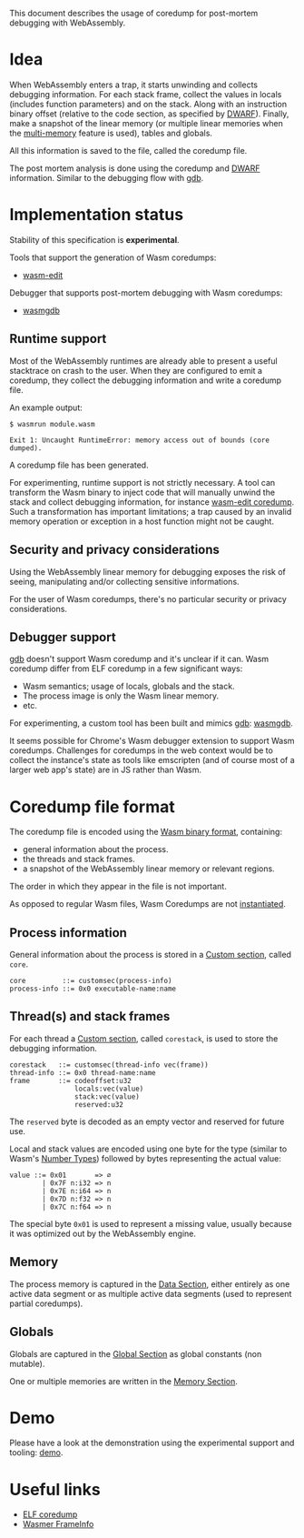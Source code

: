 This document describes the usage of coredump for post-mortem debugging with
WebAssembly.

# Idea

When WebAssembly enters a trap, it starts unwinding and collects debugging
information. For each stack frame, collect the values in locals (includes
function parameters) and on the stack. Along with an instruction binary offset
(relative to the code section, as specified by [DWARF]). Finally, make a
snapshot of the linear memory (or multiple linear memories when the
[multi-memory] feature is used), tables and globals.

All this information is saved to the file, called the coredump file.

The post mortem analysis is done using the coredump and [DWARF] information.
Similar to the debugging flow with [gdb].

# Implementation status

Stability of this specification is **experimental**.

Tools that support the generation of Wasm coredumps:
- [wasm-edit]

Debugger that supports post-mortem debugging with Wasm coredumps:
- [wasmgdb]

## Runtime support

Most of the WebAssembly runtimes are already able to present a useful stacktrace
on crash to the user. When they are configured to emit a coredump, they collect
the debugging information and write a coredump file.

An example output:
```
$ wasmrun module.wasm

Exit 1: Uncaught RuntimeError: memory access out of bounds (core dumped).
``` 
A coredump file has been generated.

For experimenting, runtime support is not strictly necessary. A tool can
transform the Wasm binary to inject code that will manually unwind the stack and
collect debugging information, for instance [wasm-edit coredump]. Such a
transformation has important limitations; a trap caused by an invalid memory
operation or exception in a host function might not be caught.

## Security and privacy considerations

Using the WebAssembly linear memory for debugging exposes the risk of seeing,
manipulating and/or collecting sensitive informations.

For the user of Wasm coredumps, there's no particular security or privacy
considerations.

## Debugger support

[gdb] doesn't support Wasm coredump and it's unclear if it can. Wasm coredump
differ from ELF coredump in a few significant ways:
- Wasm semantics; usage of locals, globals and the stack.
- The process image is only the Wasm linear memory.
- etc.

For experimenting, a custom tool has been built and mimics [gdb]: [wasmgdb].

It seems possible for Chrome's Wasm debugger extension to support Wasm
coredumps.  Challenges for coredumps in the web context would be to collect the
instance's state as tools like emscripten (and of course most of a larger web
app's state) are in JS rather than Wasm.

# Coredump file format

The coredump file is encoded using the [Wasm binary format], containing:
- general information about the process.
- the threads and stack frames.
- a snapshot of the WebAssembly linear memory or relevant regions.

The order in which they appear in the file is not important.

As opposed to regular Wasm files, Wasm Coredumps are not [instantiated].

## Process information

General information about the process is stored in a [Custom section], called
`core`.

```
core         ::= customsec(process-info)
process-info ::= 0x0 executable-name:name
```

## Thread(s) and stack frames

For each thread a [Custom section], called `corestack`, is used to store the
debugging information.

```
corestack   ::= customsec(thread-info vec(frame))
thread-info ::= 0x0 thread-name:name
frame       ::= codeoffset:u32
                locals:vec(value)
                stack:vec(value)
                reserved:u32
```

The `reserved` byte is decoded as an empty vector and reserved for future use.

Local and stack values are encoded using one byte for the type (similar to
Wasm's [Number Types]) followed by bytes representing the actual value:
```
value ::= 0x01       => ∅
        | 0x7F n:i32 => n
        | 0x7E n:i64 => n
        | 0x7D n:f32 => n
        | 0x7C n:f64 => n
```

The special byte `0x01` is used to represent a missing value, usually because it
was optimized out by the WebAssembly engine.

## Memory

The process memory is captured in the [Data Section], either entirely as one
active data segment or as multiple active data segments (used to represent
partial coredumps).

## Globals

Globals are captured in the [Global Section] as global constants (non mutable).

One or multiple memories are written in the [Memory Section].

# Demo

Please have a look at the demonstration using the experimental support and
tooling: [demo].

# Useful links

- [ELF coredump]
- [Wasmer FrameInfo]

[Wasm Vectors]: https://webassembly.github.io/spec/core/binary/conventions.html#binary-vec
[ELF coredump]: https://www.gabriel.urdhr.fr/2015/05/29/core-file/
[Core dump on Wikipedia]: https://en.wikipedia.org/wiki/Core_dump
[gdb]: https://linux.die.net/man/1/gdb
[wasm-edit coredump]: https://github.com/xtuc/wasm-coredump/blob/main/bin/rewriter/src/rewriter.rs
[wasm-edit]: https://github.com/xtuc/wasm-coredump/tree/main/bin/rewriter
[wasmgdb]: https://github.com/xtuc/wasm-coredump/tree/main/bin/wasmgdb
[DWARF]: https://yurydelendik.github.io/webassembly-dwarf
[Wasmer FrameInfo]: https://docs.rs/wasmer/latest/wasmer/struct.FrameInfo.html
[Wasm u32]: https://webassembly.github.io/spec/core/binary/values.html#binary-int
[demo]: https://github.com/xtuc/wasm-coredump/blob/main/bin/wasmgdb/demo.md
[multi-memory]: https://github.com/WebAssembly/multi-memory
[Wasm binary format]: https://webassembly.github.io/spec/core/binary/index.html
[Data Section]: https://webassembly.github.io/spec/core/binary/modules.html#data-section
[Custom section]: https://webassembly.github.io/spec/core/binary/modules.html#binary-customsec
[Memory Section]: https://webassembly.github.io/spec/core/binary/modules.html#binary-memsec
[instantiated]: https://webassembly.github.io/spec/core/exec/modules.html#instantiation
[Global Section]: https://webassembly.github.io/spec/core/binary/modules.html#binary-globalsec 
[Number Types]: https://webassembly.github.io/spec/core/binary/types.html#binary-numtype
